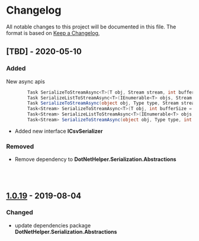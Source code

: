 # Changelog
All notable changes to this project will be documented in this file.
The format is based on [Keep a Changelog](https://keepachangelog.com/en/1.0.0/),

## [TBD] - 2020-05-10
### Added

New async apis
~~~csharp
        Task SerializeToStreamAsync<T>(T obj, Stream stream, int bufferSize = 1024, bool leaveStreamOpen = false) where T : class;
        Task SerializeListToStreamAsync<T>(IEnumerable<T> objs, Stream stream, int bufferSize = 1024, bool leaveStreamOpen = false) where T : class;
        Task SerializeToStreamAsync(object obj, Type type, Stream stream, int bufferSize = 1024, bool leaveStreamOpen = false);
        Task<Stream> SerializeToStreamAsync<T>(T obj, int bufferSize = 1024) where T : class;
        Task<Stream> SerializeListToStreamAsync<T>(IEnumerable<T> objs, int bufferSize = 1024) where T : class;
        Task<Stream> SerializeToStreamAsync(object obj, Type type, int bufferSize = 1024);
~~~

   * Added new interface **ICsvSerializer**

### Removed
   * Remove dependency to **DotNetHelper.Serialization.Abstractions**    

<br/>
<br/>

## [1.0.19] - 2019-08-04
### Changed
- update dependencies package **DotNetHelper.Serialization.Abstractions**

[1.0.19]: https://github.com/TheMofaDe/DotNetHelper.Serialization.Csv/releases/tag/v1.0.19


